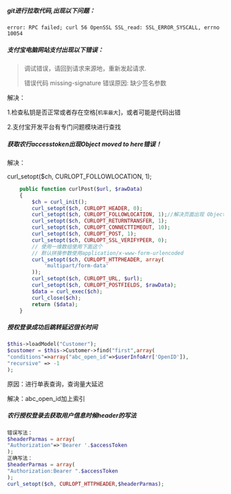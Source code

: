 ##### git进行拉取代码,出现以下问题：

```
error: RPC failed; curl 56 OpenSSL SSL_read: SSL_ERROR_SYSCALL, errno 10054
```

##### 支付宝电脑网站支付出现以下错误：

> 调试错误，请回到请求来源地，重新发起请求.
>
> 错误代码 missing-signature 错误原因: 缺少签名参数

解决：

1.检查私钥是否正常或者存在空格[`机率最大`]，或者可能是代码出错

2.支付宝开发平台有专门问题模块进行查找

##### 获取农行accesstoken出现Object moved to here错误！

解决：

curl_setopt($ch, CURLOPT_FOLLOWLOCATION, 1);

```php
	public function curlPost($url, $rawData)
	{
		$ch = curl_init();
		curl_setopt($ch, CURLOPT_HEADER, 0);
		curl_setopt($ch, CURLOPT_FOLLOWLOCATION, 1);//解决页面出现 Object moved to here
		curl_setopt($ch, CURLOPT_RETURNTRANSFER, 1);
		curl_setopt($ch, CURLOPT_CONNECTTIMEOUT, 10);
		curl_setopt($ch, CURLOPT_POST, 1);
		curl_setopt($ch, CURLOPT_SSL_VERIFYPEER, 0);
		// 使用一维数组使用下面这个
		// 默认拼接参数使用application/x-www-form-urlencoded
		curl_setopt($ch, CURLOPT_HTTPHEADER, array(
			'multipart/form-data'
		));
		curl_setopt($ch, CURLOPT_URL, $url);
		curl_setopt($ch, CURLOPT_POSTFIELDS, $rawData);
		$data = curl_exec($ch);
		curl_close($ch);
		return ($data);
	}
```

##### 授权登录成功后跳转延迟很长时间

```php
$this->loadModel("Customer");
$customer = $this->Customer->find("first",array(
"conditions"=>array("abc_open_id"=>$userInfoArr['OpenID']),
"recursive" => -1
);
```

原因：进行单表查询，查询量大延迟

解决：abc_open_id加上索引

##### 农行授权登录去获取用户信息时候header的写法

```php
错误写法：
$headerParmas = array(
"Authorization"=>'Bearer '.$accessToken
);   
正确写法：
$headerParmas = array(
"Authorization:Bearer ".$accessToken
);
curl_setopt($ch, CURLOPT_HTTPHEADER,$headerParmas);
```

